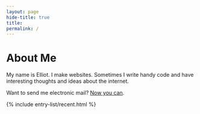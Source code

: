 ```yaml
---
layout: page
hide-title: true
title: 
permalink: /
---
```

# About Me

My name is Elliot. I make websites. Sometimes I write handy code and have interesting thoughts and ideas about the internet.

Want to send me electronic mail? [Now you can](mailto:elliot.mitchum@ellioseven.com). 

{% include entry-list/recent.html %}
